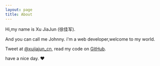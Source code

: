 ```yaml
---
layout: page
title: About
---
```


Hi,my name is Xu JiaJun (徐佳军).

And you can call me Johnny.  i'm a web developer,welcome to my world.

Tweet at [@xujiajun_cn](http://twitter.com/xujiajun_cn), read my code on [GitHub](http://github.com/xujiajun).

have a nice day. ♥